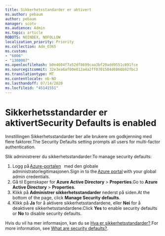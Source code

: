 ```yaml
---
title: Sikkerhetsstandarder er aktivert
ms.author: pebaum
author: pebaum
manager: scotv
ms.audience: Admin
ms.topic: article
ROBOTS: NOINDEX, NOFOLLOW
localization_priority: Priority
ms.collection: Adm_O365
ms.custom:
- "6006"
- "1300007"
ms.openlocfilehash: b0e4604f7a52df8699caa3bf20add9551c091fce
ms.sourcegitcommit: 32e3ea6af00e012a4a2ff0701584d6866b92fbc3
ms.translationtype: MT
ms.contentlocale: nb-NO
ms.lasthandoff: 07/14/2020
ms.locfileid: "45141551"
---
```

# <a name="security-defaults-is-enabled"></a><span data-ttu-id="0ab71-102">Sikkerhetsstandarder er aktivert</span><span class="sxs-lookup"><span data-stu-id="0ab71-102">Security Defaults is enabled</span></span>

<span data-ttu-id="0ab71-103">Innstillingen Sikkerhetsstandarder ber alle brukere om godkjenning med flere faktorer.</span><span class="sxs-lookup"><span data-stu-id="0ab71-103">The Security Defaults setting prompts all users for multi-factor authentication.</span></span>

<span data-ttu-id="0ab71-104">Slik administrerer du sikkerhetsstandarder:</span><span class="sxs-lookup"><span data-stu-id="0ab71-104">To manage security defaults:</span></span>

1. <span data-ttu-id="0ab71-105">Logg på [Azure-portalen](https://ms.portal.azure.com/)   med den globale administratorlegitimasjonen.</span><span class="sxs-lookup"><span data-stu-id="0ab71-105">Sign in to the [Azure portal](https://ms.portal.azure.com/) with your global admin credentials.</span></span>
2. <span data-ttu-id="0ab71-106">Gå til Egenskaper for **Azure Active Directory**  >  **Properties**.</span><span class="sxs-lookup"><span data-stu-id="0ab71-106">Go to **Azure Active Directory** > **Properties**.</span></span>
3. <span data-ttu-id="0ab71-107">Klikk på **Administrer sikkerhetsstandarder** nederst på siden.</span><span class="sxs-lookup"><span data-stu-id="0ab71-107">At the bottom of the page, click **Manage Security defaults**.</span></span>
4. <span data-ttu-id="0ab71-108">Klikk på **Ja** for å aktivere sikkerhetsstandardene, eller **Nei** for å deaktivere sikkerhetsstandardene.</span><span class="sxs-lookup"><span data-stu-id="0ab71-108">Click **Yes** to enable security defaults or **No** to disable security defaults.</span></span>

<span data-ttu-id="0ab71-109">Hvis du vil ha mer informasjon, kan du se [Hva er sikkerhetsstandarder?](https://docs.microsoft.com/azure/active-directory/fundamentals/concept-fundamentals-security-defaults).</span><span class="sxs-lookup"><span data-stu-id="0ab71-109">For more information, see [What are security defaults?](https://docs.microsoft.com/azure/active-directory/fundamentals/concept-fundamentals-security-defaults).</span></span>